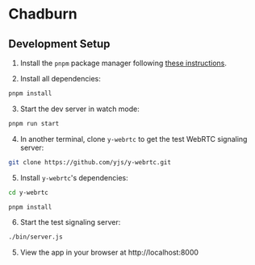 # Chadburn

## Development Setup

1. Install the `pnpm` package manager following [these instructions](https://pnpm.io/installation).

2. Install all dependencies:

```bash
pnpm install
```

3. Start the dev server in watch mode:

```bash
pnpm run start
```

4. In another terminal, clone `y-webrtc` to get the test WebRTC signaling server:

```bash
git clone https://github.com/yjs/y-webrtc.git
```

5. Install `y-webrtc`'s dependencies:

```bash
cd y-webrtc
```

```bash
pnpm install
```

6. Start the test signaling server:

```bash
./bin/server.js
```

5. View the app in your browser at http://localhost:8000
